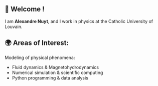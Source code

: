 ## 👋 Welcome !
I am **Alexandre Nuyt**, and I work in physics at the Catholic University of Louvain.

## 🌍 Areas of Interest:
Modeling of physical phenomena:
  - Fluid dynamics & Magnetohydrodynamics
  - Numerical simulation & scientific computing
  - Python programming & data analysis

<!---
## 📫 Contact Me:
[![LinkedIn](https://img.shields.io/badge/LinkedIn-0A66C2?style=for-the-badge&logo=linkedin&logoColor=white)](https://www.linkedin.com/in/alexandre-nuyt-1504ba234/)
--->

<!---
Alnuyt/Alnuyt is a ✨ special ✨ repository because its `README.md` (this file) appears on your GitHub profile.
You can click the Preview link to take a look at your changes.
--->
